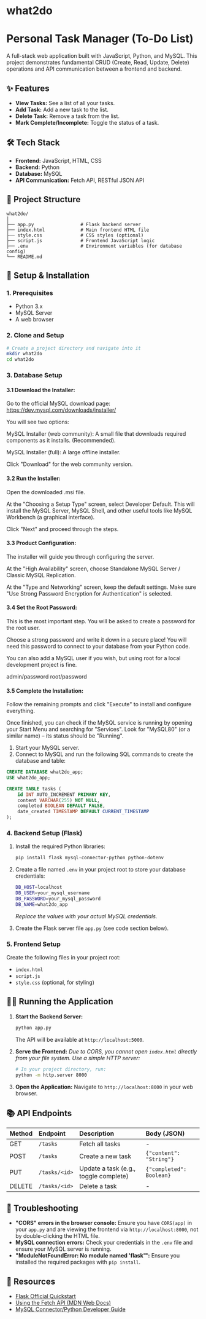 # what2do

# Personal Task Manager (To-Do List)

A full-stack web application built with JavaScript, Python, and MySQL. This project demonstrates fundamental CRUD (Create, Read, Update, Delete) operations and API communication between a frontend and backend.

## ✨ Features

-   **View Tasks:** See a list of all your tasks.
-   **Add Task:** Add a new task to the list.
-   **Delete Task:** Remove a task from the list.
-   **Mark Complete/Incomplete:** Toggle the status of a task.

## 🛠️ Tech Stack

-   **Frontend:** JavaScript, HTML, CSS
-   **Backend:** Python
-   **Database:** MySQL
-   **API Communication:** Fetch API, RESTful JSON API

## 📁 Project Structure

```
what2do/
│
├── app.py                 # Flask backend server
├── index.html             # Main frontend HTML file
├── style.css              # CSS styles (optional)
├── script.js              # Frontend JavaScript logic
├── .env                   # Environment variables (for database config)
└── README.md
```

## 🚀 Setup & Installation

### 1. Prerequisites

-   Python 3.x
-   MySQL Server
-   A web browser

### 2. Clone and Setup

```bash
# Create a project directory and navigate into it
mkdir what2do
cd what2do
```

### 3. Database Setup

#### 3.1 Download the Installer:

Go to the official MySQL download page: https://dev.mysql.com/downloads/installer/

You will see two options:

MySQL Installer (web community): A small file that downloads required components as it installs. (Recommended).

MySQL Installer (full): A large offline installer.

Click "Download" for the web community version.

#### 3.2 Run the Installer:

Open the downloaded .msi file.

At the "Choosing a Setup Type" screen, select Developer Default. This will install the MySQL Server, MySQL Shell, and other useful tools like MySQL Workbench (a graphical interface).

Click "Next" and proceed through the steps.

#### 3.3 Product Configuration:

The installer will guide you through configuring the server.

At the "High Availability" screen, choose Standalone MySQL Server / Classic MySQL Replication.

At the "Type and Networking" screen, keep the default settings. Make sure "Use Strong Password Encryption for Authentication" is selected.

#### 3.4 Set the Root Password:

This is the most important step. You will be asked to create a password for the root user.

Choose a strong password and write it down in a secure place! You will need this password to connect to your database from your Python code.

You can also add a MySQL user if you wish, but using root for a local development project is fine.

admin/password
root/password

#### 3.5 Complete the Installation:

Follow the remaining prompts and click "Execute" to install and configure everything.

Once finished, you can check if the MySQL service is running by opening your Start Menu and searching for "Services". Look for "MySQL80" (or a similar name) – its status should be "Running".

1.  Start your MySQL server.
2.  Connect to MySQL and run the following SQL commands to create the database and table:

```sql
CREATE DATABASE what2do_app;
USE what2do_app;

CREATE TABLE tasks (
    id INT AUTO_INCREMENT PRIMARY KEY,
    content VARCHAR(255) NOT NULL,
    completed BOOLEAN DEFAULT FALSE,
    date_created TIMESTAMP DEFAULT CURRENT_TIMESTAMP
);
```

### 4. Backend Setup (Flask)

1.  Install the required Python libraries:
    ```bash
    pip install flask mysql-connector-python python-dotenv
    ```
2.  Create a file named `.env` in your project root to store your database credentials:
    ```bash
    DB_HOST=localhost
    DB_USER=your_mysql_username
    DB_PASSWORD=your_mysql_password
    DB_NAME=what2do_app
    ```
    *Replace the values with your actual MySQL credentials.*

3.  Create the Flask server file `app.py` (see code section below).

### 5. Frontend Setup

Create the following files in your project root:
-   `index.html`
-   `script.js`
-   `style.css` (optional, for styling)


## 🏃‍♂️ Running the Application

1.  **Start the Backend Server:**
    ```bash
    python app.py
    ```
    The API will be available at `http://localhost:5000`.

2.  **Serve the Frontend:**
    *Due to CORS, you cannot open `index.html` directly from your file system. Use a simple HTTP server:*
    ```bash
    # In your project directory, run:
    python -m http.server 8000
    ```
3.  **Open the Application:**
    Navigate to `http://localhost:8000` in your web browser.

## 📚 API Endpoints

| Method | Endpoint        | Description                | Body (JSON)                |
| :----- | :-------------- | :------------------------- | :------------------------- |
| GET    | `/tasks`        | Fetch all tasks            | -                          |
| POST   | `/tasks`        | Create a new task          | `{"content": "String"}`    |
| PUT    | `/tasks/<id>`   | Update a task (e.g., toggle complete) | `{"completed": Boolean}` |
| DELETE | `/tasks/<id>`   | Delete a task              | -                          |

## 🔧 Troubleshooting

-   **"CORS" errors in the browser console:** Ensure you have `CORS(app)` in your `app.py` and are viewing the frontend via `http://localhost:8000`, not by double-clicking the HTML file.
-   **MySQL connection errors:** Check your credentials in the `.env` file and ensure your MySQL server is running.
-   **"ModuleNotFoundError: No module named 'flask'":** Ensure you installed the required packages with `pip install`.

## 📖 Resources

-   [Flask Official Quickstart](https://flask.palletsprojects.com/en/stable/quickstart/)
-   [Using the Fetch API (MDN Web Docs)](https://developer.mozilla.org/en-US/docs/Web/API/Fetch_API/Using_Fetch)
-   [MySQL Connector/Python Developer Guide](https://dev.mysql.com/doc/connector-python/en/)
